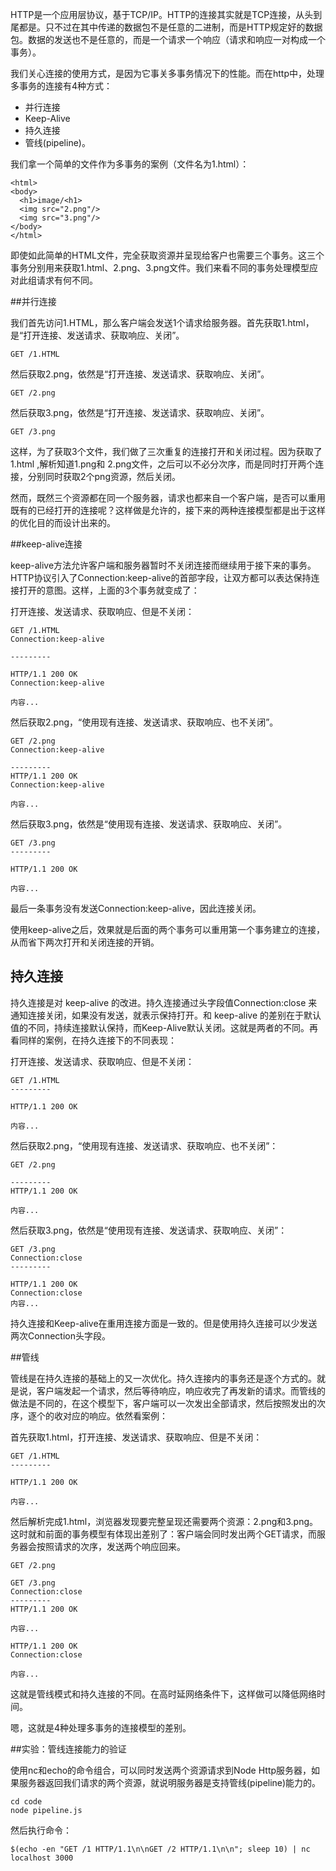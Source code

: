 HTTP是一个应用层协议，基于TCP/IP。HTTP的连接其实就是TCP连接，从头到尾都是。只不过在其中传递的数据包不是任意的二进制，而是HTTP规定好的数据包。数据的发送也不是任意的，而是一个请求一个响应（请求和响应一对构成一个事务）。

我们关心连接的使用方式，是因为它事关多事务情况下的性能。而在http中，处理多事务的连接有4种方式：

- 并行连接
- Keep-Alive
- 持久连接
- 管线(pipeline)。

我们拿一个简单的文件作为多事务的案例（文件名为1.html）：

    <html>
    <body>
      <h1>image/<h1>
      <img src="2.png"/>
      <img src="3.png"/>
    </body>
    </html>  

即使如此简单的HTML文件，完全获取资源并呈现给客户也需要三个事务。这三个事务分别用来获取1.html、2.png、3.png文件。我们来看不同的事务处理模型应对此组请求有何不同。

##并行连接

我们首先访问1.HTML，那么客户端会发送1个请求给服务器。首先获取1.html，是“打开连接、发送请求、获取响应、关闭”。
 
    GET /1.HTML 

然后获取2.png，依然是“打开连接、发送请求、获取响应、关闭”。

    GET /2.png

然后获取3.png，依然是“打开连接、发送请求、获取响应、关闭”。

    GET /3.png

这样，为了获取3个文件，我们做了三次重复的连接打开和关闭过程。因为获取了1.html ,解析知道1.png和 2.png文件，之后可以不必分次序，而是同时打开两个连接，分别同时获取2个png资源，然后关闭。

然而，既然三个资源都在同一个服务器，请求也都来自一个客户端，是否可以重用既有的已经打开的连接呢？这样做是允许的，接下来的两种连接模型都是出于这样的优化目的而设计出来的。

##keep-alive连接

keep-alive方法允许客户端和服务器暂时不关闭连接而继续用于接下来的事务。HTTP协议引入了Connection:keep-alive的首部字段，让双方都可以表达保持连接打开的意图。这样，上面的3个事务就变成了：

打开连接、发送请求、获取响应、但是不关闭：

    GET /1.HTML 
    Connection:keep-alive

    ---------

    HTTP/1.1 200 OK
    Connection:keep-alive

    内容...

然后获取2.png，“使用现有连接、发送请求、获取响应、也不关闭”。


    GET /2.png
    Connection:keep-alive

    ---------
    HTTP/1.1 200 OK
    Connection:keep-alive

    内容...

然后获取3.png，依然是“使用现有连接、发送请求、获取响应、关闭”。

    GET /3.png
    ---------

    HTTP/1.1 200 OK

    内容...

最后一条事务没有发送Connection:keep-alive，因此连接关闭。

使用keep-alive之后，效果就是后面的两个事务可以重用第一个事务建立的连接，从而省下两次打开和关闭连接的开销。

## 持久连接

持久连接是对 keep-alive 的改进。持久连接通过头字段值Connection:close 来通知连接关闭，如果没有发送，就表示保持打开。和 keep-alive 的差别在于默认值的不同，持续连接默认保持，而Keep-Alive默认关闭。这就是两者的不同。再看同样的案例，在持久连接下的不同表现：

打开连接、发送请求、获取响应、但是不关闭：


    GET /1.HTML 
    ---------

    HTTP/1.1 200 OK

    内容...

然后获取2.png，“使用现有连接、发送请求、获取响应、也不关闭”：


    GET /2.png

    ---------
    HTTP/1.1 200 OK

    内容...


然后获取3.png，依然是“使用现有连接、发送请求、获取响应、关闭”：

    GET /3.png
    Connection:close
    ---------

    HTTP/1.1 200 OK
    Connection:close
    内容...

持久连接和Keep-alive在重用连接方面是一致的。但是使用持久连接可以少发送两次Connection头字段。

##管线

管线是在持久连接的基础上的又一次优化。持久连接内的事务还是逐个方式的。就是说，客户端发起一个请求，然后等待响应，响应收完了再发新的请求。而管线的做法是不同的，在这个模型下，客户端可以一次发出全部请求，然后按照发出的次序，逐个的收对应的响应。依然看案例：


首先获取1.html，打开连接、发送请求、获取响应、但是不关闭：


    GET /1.HTML 
    ---------

    HTTP/1.1 200 OK

    内容...

然后解析完成1.html，浏览器发现要完整呈现还需要两个资源：2.png和3.png。这时就和前面的事务模型有体现出差别了：客户端会同时发出两个GET请求，而服务器会按照请求的次序，发送两个响应回来。

    GET /2.png

    GET /3.png
    Connection:close
    ---------
    HTTP/1.1 200 OK

    内容...

    HTTP/1.1 200 OK
    Connection:close

    内容...

这就是管线模式和持久连接的不同。在高时延网络条件下，这样做可以降低网络时间。

嗯，这就是4种处理多事务的连接模型的差别。

##实验：管线连接能力的验证

使用nc和echo的命令组合，可以同时发送两个资源请求到Node Http服务器，如果服务器返回我们请求的两个资源，就说明服务器是支持管线(pipeline)能力的。

    cd code 
    node pipeline.js 

然后执行命令：

    $(echo -en "GET /1 HTTP/1.1\n\nGET /2 HTTP/1.1\n\n"; sleep 10) | nc localhost 3000

  